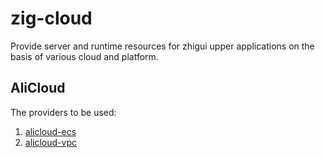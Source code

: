 # zig-cloud

Provide server and runtime resources for zhigui upper applications on the basis of various cloud and platform.

## AliCloud

The providers to be used:

1. [alicloud-ecs](https://github.com/terraform-alicloud-modules/terraform-alicloud-ecs-instance)
2. [alicloud-vpc](https://github.com/terraform-alicloud-modules/terraform-alicloud-vpc)